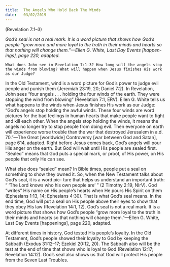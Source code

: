 ```yaml
---
title:  The Angels Who Hold Back The Winds
date:   03/02/2019
---
```


(Revelation 7:1–3)

_God’s seal is not a real mark. It is a word picture that shows how God’s people “grow more and more loyal to the truth in their minds and hearts so that nothing will change them.”—Ellen G. White, Last Day Events [happen- ings], page 220, adapted._

`What does John see in Revelation 7:1–3? How long will the angels stop the winds from blowing? What will happen when Jesus finishes His work as our Judge?`

In the Old Testament, wind is a word picture for God’s power to judge evil people and punish them (Jeremiah 23:19, 20; Daniel 7:2). In Revelation, John sees “four angels . . . holding the four winds of the earth. They were stopping the wind from blowing” (Revelation 7:1, ERV). Ellen G. White tells us what happens to the winds when Jesus finishes His work as our Judge: “God’s angels stop holding the awful winds. These four winds are word pictures for the bad feelings in human hearts that make people want to fight and kill each other. When the angels stop holding the winds, it means the angels no longer try to stop people from doing evil. Then everyone on earth will experience worse trouble than the war that destroyed Jerusalem in a.d. 70.”—The Great [worldwide] Controversy [war between God and Satan], page 614, adapted. Right before Jesus comes back, God’s angels will pour His anger on the earth. But God will wait until His people are sealed first. “Sealed” means that God puts a special mark, or proof, of His power, on His people that only He can see.

What else does “sealed” mean? In Bible times, people put a seal on something to show they owned it. So, when the New Testament talks about God’s seal, it is a word pic- ture that helps us understand an important truth: “ ‘The Lord knows who his own people are’ ” (2 Timothy 2:19, NIrV). God “writes” His name on His people’s hearts when He pours His Spirit on them (Ephesians 1:13, 14; Ephesians 4:30). That is what God’s seal means. In the end time, God will put a seal on His people above their eyes to show that they obey His law (Revelation 14:1, 12). God’s seal is not a real mark. It is a word picture that shows how God’s people “grow more loyal to the truth in their minds and hearts so that nothing will change them.”—Ellen G. White, Last Day Events [happenings], page 220, adapted.

At different times in history, God tested His people’s loyalty. In the Old Testament, God’s people showed their loyalty to God by keeping the Sabbath (Exodus 31:12–17; Ezekiel 20:12, 20). The Sabbath also will be the test at the end of time that shows who is loyal to God (Revelation 12:17; Revelation 14:12). God’s seal also shows us that God will protect His people from the Seven Last Troubles.